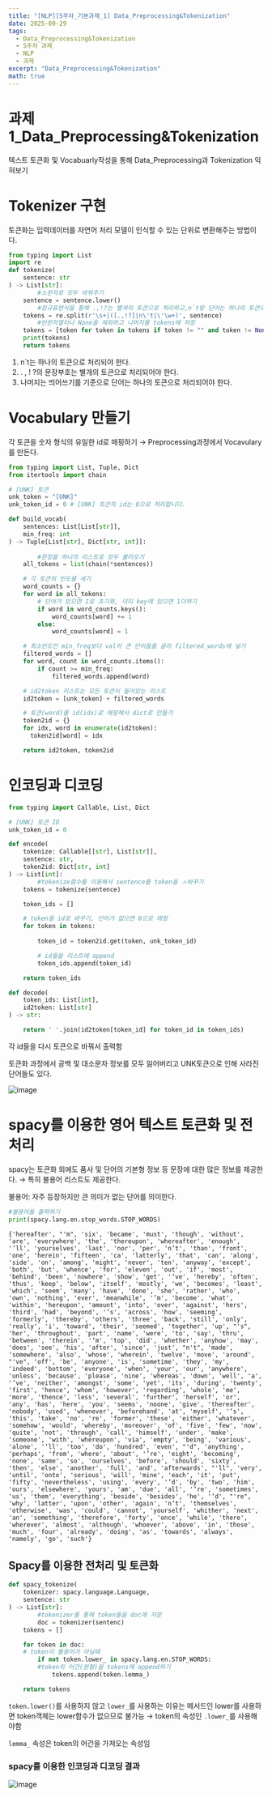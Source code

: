 ```yaml
---
title: "[NLP][5주차_기본과제_1] Data_Preprocessing&Tokenization"
date: 2025-09-29
tags:
  - Data_Preprocessing&Tokenization
  - 5주차 과제
  - NLP
  - 과제
excerpt: "Data_Preprocessing&Tokenization"
math: true
---
```


# 과제1_Data_Preprocessing&Tokenization

텍스트 토큰화 및 Vocabuarly작성을 통해 Data_Preprocessing과 Tokenization 익혀보기

# Tokenizer 구현

토큰화는 입력데이터를 자연어 처리 모델이 인식할 수 있는 단위로 변환해주는 방법이다.

```python
from typing import List
import re
def tokenize(
    sentence: str
) -> List[str]:
		#소문자로 모두 바꿔주기
    sentence = sentence.lower()
		#정규표현식을 통해 .,!?는 별개의 토큰으로 처리하고,n`t랑 단어는 하나의 토큰으로 split
    tokens = re.split(r'\s+|([.,!?]|n\'t|\'\w+)', sentence)
		#빈문자열이나 None을 제외하고 나머지를 tokens에 저장
    tokens = [token for token in tokens if token != "" and token != None]
    print(tokens)
    return tokens
```

1. n`t는 하나의 토큰으로 처리되야 한다.
2. . , ! ?의 문장부호는 별개의 토큰으로 처리되어야 한다.
3. 나머지는 띄어쓰기를 기준으로 단어는 하나의 토큰으로 처리되어야 한다.

# Vocabulary 만들기

각 토큰을 숫자 형식의 유일한 id로 매핑하기 → Preprocessing과정에서 Vocavulary를 만든다.

```python
from typing import List, Tuple, Dict
from itertools import chain

# [UNK] 토큰
unk_token = "[UNK]"
unk_token_id = 0 # [UNK] 토큰의 id는 0으로 처리합니다.

def build_vocab(
    sentences: List[List[str]],
    min_freq: int
) -> Tuple[List[str], Dict[str, int]]:
		
		#문장을 하나의 리스트로 모두 불러오기
    all_tokens = list(chain(*sentences))

    # 각 토큰의 빈도를 세기
    word_counts = {}
    for word in all_tokens:
        # 단어가 있으면 1로 초기화, 이미 key에 있으면 1더하기
        if word in word_counts.keys():
            word_counts[word] += 1
        else:
            word_counts[word] = 1

    # 최소빈도인 min_freq보다 val이 큰 단어들을 골라 filtered_words에 넣기
    filtered_words = []
    for word, count in word_counts.items():
        if count >= min_freq:
            filtered_words.append(word)

    # id2token 리스트는 모든 토큰이 들어있는 리스트
    id2token = [unk_token] + filtered_words

    # 토큰(word)를 id(idx)로 매핑해서 dict로 만들기
    token2id = {}
    for idx, word in enumerate(id2token):
      token2id[word] = idx

    return id2token, token2id
```

# 인코딩과 디코딩

```python
from typing import Callable, List, Dict

# [UNK] 토큰 ID
unk_token_id = 0

def encode(
    tokenize: Callable[[str], List[str]],
    sentence: str,
    token2id: Dict[str, int]
) -> List[int]:
		#tokenize함수를 이용해서 sentence를 token을 ㅗ바꾸기
    tokens = tokenize(sentence)

    token_ids = []

    # token을 id로 바꾸기, 단어가 없으면 0으로 매핑
    for token in tokens:
       
        token_id = token2id.get(token, unk_token_id)

        # id들을 리스트에 append
        token_ids.append(token_id)

    return token_ids
```

```python
def decode(
    token_ids: List[int],
    id2token: List[str]
) -> str:

    return ' '.join(id2token[token_id] for token_id in token_ids)
```

각 id들을 다시 토큰으로 바꿔서 출력함

토큰화 과정에서 공백 및 대소문자 정보를 모두 잃어버리고 UNK토큰으로 인해 사라진 단어들도 있다.

![image](/assets/images/2025-09-29-22-46-03.png)

# spacy를 이용한 영어 텍스트 토큰화 및 전처리

spacy는 토큰화 외에도 품사 및 단어의 기본형 정보 등 문장에 대한 많은 정보를 제공한다. → 특히 불용어 리스트도 제공한다.

불용어: 자주 등장하지만 큰 의미가 없는 단어를 의미한다.

```python
#불용어들 출력하기
print(spacy.lang.en.stop_words.STOP_WORDS)
```

`{'hereafter', "'m", 'six', 'became', 'must', 'though', 'without', 'are', 'everywhere', 'the', 'thereupon', 'whereafter', 'enough', '’ll', 'yourselves', 'last', 'nor', 'per', 'n’t', 'than', 'front', 'one', 'herein', 'fifteen', 'ca', 'latterly', 'that', 'can', 'along', 'side', 'on', 'among', 'might', 'never', 'ten', 'anyway', 'except', 'both', 'but', 'whence', 'for', 'eleven', 'out', 'if', 'most', 'behind', 'been', 'nowhere', 'show', 'get', '‘ve', 'hereby', 'often', 'thus', 'keep', 'below', 'itself', 'mostly', 'we', 'becomes', 'least', 'which', 'seem', 'many', 'have', 'done', 'she', 'rather', 'who', 'own', 'nothing', 'ever', 'meanwhile', '’m', 'become', 'what', 'within', 'hereupon', 'amount', 'into', 'over', 'against', 'hers', 'third', 'had', 'beyond', '’s', 'across', 'how', 'seeming', 'formerly', 'thereby', 'others', 'three', 'back', 'still', 'only', 'really', 'i', 'toward', 'their', 'seemed', 'together', 'up', "'s", 'her', 'throughout', 'part', 'name', 'were', 'to', 'say', 'thru', 'between', 'therein', '‘m', 'top', 'did', 'whether', 'anyhow', 'may', 'does', 'see', 'his', 'after', 'since', 'just', "n't", 'made', 'somewhere', 'also', 'whose', 'wherein', 'twelve', 'move', 'around', "'ve", 'off', 'be', 'anyone', 'is', 'sometime', 'they', 'my', 'indeed', 'bottom', 'everyone', 'when', 'your', 'our', 'anywhere', 'unless', 'because', 'please', 'nine', 'whereas', 'down', 'well', 'a', '’ve', 'neither', 'amongst', 'some', 'yet', 'its', 'during', 'twenty', 'first', 'hence', 'whom', 'however', 'regarding', 'whole', 'me', 'more', 'thence', 'less', 'several', 'further', 'herself', 'or', 'any', 'has', 'here', 'you', 'seems', 'noone', 'give', 'thereafter', 'nobody', 'used', 'whenever', 'beforehand', 'at', 'myself', '‘s', 'this', 'take', 'no', 're', 'former', 'these', 'either', 'whatever', 'somehow', 'would', 'whereby', 'moreover', 'of', 'five', 'few', 'now', 'quite', 'not', 'through', 'call', 'himself', 'under', 'make', 'someone', 'with', 'whereupon', 'via', 'empty', 'being', 'various', 'alone', '‘ll', 'too', 'do', 'hundred', 'even', "'d", 'anything', 'perhaps', 'from', 'where', 'about', '’re', 'eight', 'becoming', 'none', 'same', 'so', 'ourselves', 'before', 'should', 'sixty', 'then', 'else', 'another', 'full', 'and', 'afterwards', "'ll", 'very', 'until', 'onto', 'serious', 'will', 'mine', 'each', 'it', 'put', 'fifty', 'nevertheless', 'using', 'every', '’d', 'by', 'two', 'him', 'ours', 'elsewhere', 'yours', 'am', 'due', 'all', '‘re', 'sometimes', 'us', 'them', 'everything', 'beside', 'besides', 'he', '‘d', "'re", 'why', 'latter', 'upon', 'other', 'again', 'n‘t', 'themselves', 'otherwise', 'was', 'could', 'cannot', 'yourself', 'whither', 'next', 'an', 'something', 'therefore', 'forty', 'once', 'while', 'there', 'wherever', 'almost', 'although', 'whoever', 'above', 'in', 'those', 'much', 'four', 'already', 'doing', 'as', 'towards', 'always', 'namely', 'go', 'such'}`

## Spacy를 이용한 전처리 및 토큰화

```python
def spacy_tokenize(
    tokenizer: spacy.language.Language,
    sentence: str
) -> List[str]:
		#tokenizer를 통해 token들을 doc에 저장
		doc = tokenizer(sentenc)
    tokens = []

    for token in doc:
    # token이 불용어가 아닐때
        if not token.lower_ in spacy.lang.en.STOP_WORDS:
        #token의 어간(원형)을 tokens에 append하기
            tokens.append(token.lemma_)

    return tokens
```

`token.lower()`를 사용하지 않고 `lower_`를 사용하는 이유는 메서드인 lower를 사용하면 token객체는 lower함수가 없으므로 불가능 → token의 속성인 `.lower_`를 사용해야함

`lemma_` 속성은 token의 어간을 가져오는 속성임

### spacy를 이용한 인코딩과 디코딩 결과

![image](/assets/images/2025-09-29-22-45-55.png)